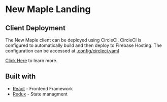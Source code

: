 # New Maple Landing

## Client Deployment

The New Maple client can be deployed using CircleCI.
CircleCI is configured to automatically build and then deploy to Firebase Hosting. The configuration can be accessed at [.config/circleci.yaml](.config/circleci.yaml)

[Click Here](docs/client/README.md) to learn more.

## Built with

- [React](https://reactjs.org/) - Frontend Framework
- [Redux](https://redux.js.org/) - State managment

